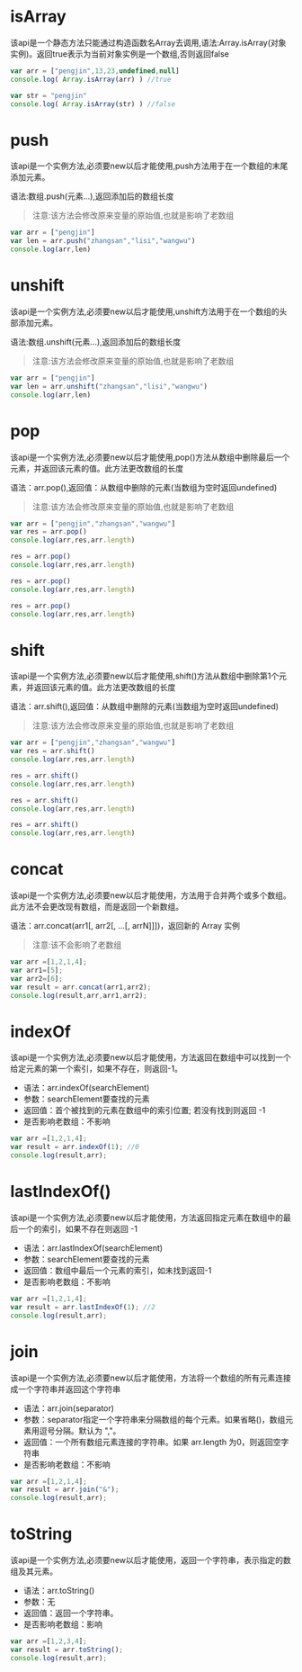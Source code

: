 # isArray

该api是一个静态方法只能通过构造函数名Array去调用,语法:Array.isArray(对象实例)。返回true表示为当前对象实例是一个数组,否则返回false

```javascript
var arr = ["pengjin",13,23,undefined,null]
console.log( Array.isArray(arr) ) //true

var str = "pengjin"
console.log( Array.isArray(str) ) //false
```


# push

该api是一个实例方法,必须要new以后才能使用,push方法用于在一个数组的末尾添加元素。

语法:数组.push(元素...),返回添加后的数组长度
> 注意:该方法会修改原来变量的原始值,也就是影响了老数组

```javascript
var arr = ["pengjin"]
var len = arr.push("zhangsan","lisi","wangwu")
console.log(arr,len)
```


# unshift

该api是一个实例方法,必须要new以后才能使用,unshift方法用于在一个数组的头部添加元素。

语法:数组.unshift(元素...),返回添加后的数组长度
> 注意:该方法会修改原来变量的原始值,也就是影响了老数组

```javascript
var arr = ["pengjin"]
var len = arr.unshift("zhangsan","lisi","wangwu")
console.log(arr,len)
```

# pop

该api是一个实例方法,必须要new以后才能使用,pop()方法从数组中删除最后一个元素，并返回该元素的值。此方法更改数组的长度

语法：arr.pop(),返回值：从数组中删除的元素(当数组为空时返回undefined)
> 注意:该方法会修改原来变量的原始值,也就是影响了老数组

```javascript
var arr = ["pengjin","zhangsan","wangwu"]
var res = arr.pop()
console.log(arr,res,arr.length)

res = arr.pop()
console.log(arr,res,arr.length)

res = arr.pop()
console.log(arr,res,arr.length)

res = arr.pop()
console.log(arr,res,arr.length)
```

# shift

该api是一个实例方法,必须要new以后才能使用,shift()方法从数组中删除第1个元素，并返回该元素的值。此方法更改数组的长度

语法：arr.shift(),返回值：从数组中删除的元素(当数组为空时返回undefined)
> 注意:该方法会修改原来变量的原始值,也就是影响了老数组

```javascript
var arr = ["pengjin","zhangsan","wangwu"]
var res = arr.shift()
console.log(arr,res,arr.length)

res = arr.shift()
console.log(arr,res,arr.length)

res = arr.shift()
console.log(arr,res,arr.length)

res = arr.shift()
console.log(arr,res,arr.length)
```

# concat

该api是一个实例方法,必须要new以后才能使用，方法用于合并两个或多个数组。此方法不会更改现有数组，而是返回一个新数组。

语法：arr.concat(arr1[, arr2[, ...[, arrN]]])，返回新的 Array 实例
> 注意:该不会影响了老数组

```javascript
var arr =[1,2,1,4];
var arr1=[5];
var arr2=[6];
var result = arr.concat(arr1,arr2);
console.log(result,arr,arr1,arr2);
```

# indexOf

该api是一个实例方法,必须要new以后才能使用，方法返回在数组中可以找到一个给定元素的第一个索引，如果不存在，则返回-1。

* 语法：arr.indexOf(searchElement)
* 参数：searchElement要查找的元素
* 返回值：首个被找到的元素在数组中的索引位置; 若没有找到则返回 -1
* 是否影响老数组：不影响

```javascript
var arr =[1,2,1,4];
var result = arr.indexOf(1); //0
console.log(result,arr);
```


# lastIndexOf() 

该api是一个实例方法,必须要new以后才能使用，方法返回指定元素在数组中的最后一个的索引，如果不存在则返回 -1

* 语法：arr.lastIndexOf(searchElement)
* 参数：searchElement要查找的元素
* 返回值：数组中最后一个元素的索引，如未找到返回-1
* 是否影响老数组：不影响
		
```javascript
var arr =[1,2,1,4];
var result = arr.lastIndexOf(1); //2
console.log(result,arr);
```

# join

该api是一个实例方法,必须要new以后才能使用，方法将一个数组的所有元素连接成一个字符串并返回这个字符串

* 语法：arr.join(separator)
* 参数：separator指定一个字符串来分隔数组的每个元素。如果省略()，数组元素用逗号分隔。默认为 ","。
* 返回值：一个所有数组元素连接的字符串。如果 arr.length 为0，则返回空字符串
* 是否影响老数组：不影响

```javascript
var arr =[1,2,1,4];
var result = arr.join("&");
console.log(result,arr);
```

# toString

该api是一个实例方法,必须要new以后才能使用，返回一个字符串，表示指定的数组及其元素。

* 语法：arr.toString()
* 参数：无
* 返回值：返回一个字符串。 
* 是否影响老数组：影响

```javascript
var arr =[1,2,3,4];
var result = arr.toString();
console.log(result,arr);
```
